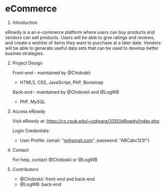 # eCommerce

1. Introduction

eRowdy is a an e-commerce platform where users can buy products and vendors can sell products. Users will be able to give ratings and reviews, and create a wishlist of items they want to purchase at a later date. Vendors will be able to generate useful data sets that can be used to develop better busines strategies.

2. Project Design

   Front-end - maintained by @Chidoskii

   - HTML5, CSS, JavaScript, PhP, Bootstrap

   Back-end - maintained by @Chidoskii and @LogWB

   - PhP, MySQL

3. Access eRowdy

   Visit eRowdy at: https://cs.csub.edu/~cokpara/3350/eRowdy/index.php

   Login Credentials:

   - User Profile: {email: "jg@smail.com", password: "ABCabc123!"}

4. Contact

   For help, contact @Chidoskii or @LogWB

5. Contributors
   - @Chidoskii: front-end and back-end
   - @LogWB: back-end
